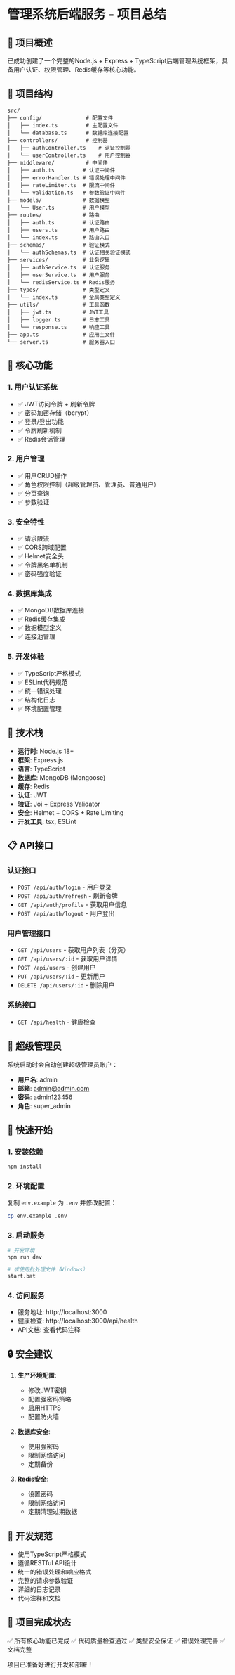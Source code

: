 # 管理系统后端服务 - 项目总结

## 🎯 项目概述

已成功创建了一个完整的Node.js + Express + TypeScript后端管理系统框架，具备用户认证、权限管理、Redis缓存等核心功能。

## 📁 项目结构

```
src/
├── config/              # 配置文件
│   ├── index.ts         # 主配置文件
│   └── database.ts      # 数据库连接配置
├── controllers/         # 控制器
│   ├── authController.ts    # 认证控制器
│   └── userController.ts    # 用户控制器
├── middleware/          # 中间件
│   ├── auth.ts         # 认证中间件
│   ├── errorHandler.ts # 错误处理中间件
│   ├── rateLimiter.ts  # 限流中间件
│   └── validation.ts   # 参数验证中间件
├── models/             # 数据模型
│   └── User.ts         # 用户模型
├── routes/             # 路由
│   ├── auth.ts         # 认证路由
│   ├── users.ts        # 用户路由
│   └── index.ts        # 路由入口
├── schemas/            # 验证模式
│   └── authSchemas.ts  # 认证相关验证模式
├── services/           # 业务逻辑
│   ├── authService.ts  # 认证服务
│   ├── userService.ts  # 用户服务
│   └── redisService.ts # Redis服务
├── types/              # 类型定义
│   └── index.ts        # 全局类型定义
├── utils/              # 工具函数
│   ├── jwt.ts          # JWT工具
│   ├── logger.ts       # 日志工具
│   └── response.ts     # 响应工具
├── app.ts              # 应用主文件
└── server.ts           # 服务器入口
```

## 🚀 核心功能

### 1. 用户认证系统
- ✅ JWT访问令牌 + 刷新令牌
- ✅ 密码加密存储（bcrypt）
- ✅ 登录/登出功能
- ✅ 令牌刷新机制
- ✅ Redis会话管理

### 2. 用户管理
- ✅ 用户CRUD操作
- ✅ 角色权限控制（超级管理员、管理员、普通用户）
- ✅ 分页查询
- ✅ 参数验证

### 3. 安全特性
- ✅ 请求限流
- ✅ CORS跨域配置
- ✅ Helmet安全头
- ✅ 令牌黑名单机制
- ✅ 密码强度验证

### 4. 数据库集成
- ✅ MongoDB数据库连接
- ✅ Redis缓存集成
- ✅ 数据模型定义
- ✅ 连接池管理

### 5. 开发体验
- ✅ TypeScript严格模式
- ✅ ESLint代码规范
- ✅ 统一错误处理
- ✅ 结构化日志
- ✅ 环境配置管理

## 🔧 技术栈

- **运行时**: Node.js 18+
- **框架**: Express.js
- **语言**: TypeScript
- **数据库**: MongoDB (Mongoose)
- **缓存**: Redis
- **认证**: JWT
- **验证**: Joi + Express Validator
- **安全**: Helmet + CORS + Rate Limiting
- **开发工具**: tsx, ESLint

## 📋 API接口

### 认证接口
- `POST /api/auth/login` - 用户登录
- `POST /api/auth/refresh` - 刷新令牌
- `GET /api/auth/profile` - 获取用户信息
- `POST /api/auth/logout` - 用户登出

### 用户管理接口
- `GET /api/users` - 获取用户列表（分页）
- `GET /api/users/:id` - 获取用户详情
- `POST /api/users` - 创建用户
- `PUT /api/users/:id` - 更新用户
- `DELETE /api/users/:id` - 删除用户

### 系统接口
- `GET /api/health` - 健康检查

## 🎯 超级管理员

系统启动时会自动创建超级管理员账户：
- **用户名**: admin
- **邮箱**: admin@admin.com
- **密码**: admin123456
- **角色**: super_admin

## 🚀 快速开始

### 1. 安装依赖
```bash
npm install
```

### 2. 环境配置
复制 `env.example` 为 `.env` 并修改配置：
```bash
cp env.example .env
```

### 3. 启动服务
```bash
# 开发环境
npm run dev

# 或使用批处理文件（Windows）
start.bat
```

### 4. 访问服务
- 服务地址: http://localhost:3000
- 健康检查: http://localhost:3000/api/health
- API文档: 查看代码注释

## 🔒 安全建议

1. **生产环境配置**:
   - 修改JWT密钥
   - 配置强密码策略
   - 启用HTTPS
   - 配置防火墙

2. **数据库安全**:
   - 使用强密码
   - 限制网络访问
   - 定期备份

3. **Redis安全**:
   - 设置密码
   - 限制网络访问
   - 定期清理过期数据

## 📝 开发规范

- 使用TypeScript严格模式
- 遵循RESTful API设计
- 统一的错误处理和响应格式
- 完整的请求参数验证
- 详细的日志记录
- 代码注释和文档

## 🎉 项目完成状态

✅ 所有核心功能已完成
✅ 代码质量检查通过
✅ 类型安全保证
✅ 错误处理完善
✅ 文档完整

项目已准备好进行开发和部署！
